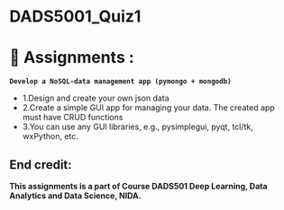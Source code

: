 # DADS5001_Quiz1

# 🚩 Assignments : 
**`Develop a NoSQL-data management app (pymongo + mongodb)`**<br>
* 1.Design and create your own json data
* 2.Create a simple GUI app for managing your data. The created app must have CRUD functions
* 3.You can use any GUI libraries, e.g., pysimplegui, pyqt, tcl/tk, wxPython, etc.


## End credit: 
**This assignments is a part of Course DADS501 Deep Learning, Data Analytics and Data Science, NIDA.**
